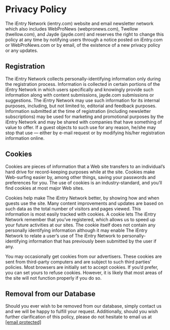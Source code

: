 Privacy Policy
==============

The iEntry Network (ientry.com) website and email newsletter network which also includes WebProNews (webpronews.com), Twellow (twellow.com), and Jayde (jayde.com) and reserves the right to change this policy at any time by notifying users through a notice posted on iEntry.com or WebProNews.com or by email, of the existence of a new privacy policy or any updates.

Registration
------------

The iEntry Network collects personally-identifying information only during the registration process. Information is collected in certain portions of the iEntry Network in which users specifically and knowingly provide such information along with content submissions, jayde.com submissions or suggestions. The iEntry Network may use such information for its internal purposes, including, but not limited to, editorial and feedback purposes. Information submitted at the time of registration (including newsletter subscriptions) may be used for marketing and promotional purposes by the iEntry Network and may be shared with companies that have something of value to offer. If a guest objects to such use for any reason, he/she may stop that use — either by e-mail request or by modifying his/her registration information online.

Cookies
-------

Cookies are pieces of information that a Web site transfers to an individual’s hard drive for record-keeping purposes while at the site. Cookies make Web-surfing easier by, among other things, saving your passwords and preferences for you. The use of cookies is an industry-standard, and you’ll find cookies at most major Web sites.

Cookies help make The iEntry Network better, by showing how and when guests use the site. Many content improvements and updates are based on such data as the total number of visitors and pages viewed. This information is most easily tracked with cookies. A cookie lets The iEntry Network remember that you’ve registered, which allows us to speed up your future activities at our sites. The cookie itself does not contain any personally identifying information although it may enable The iEntry Network to relate a user’s use of The iEntry Network to personally-identifying information that has previously been submitted by the user if any.

You may occasionally get cookies from our advertisers. These cookies are sent from third-party computers and are subject to such third parties’ policies. Most browsers are initially set to accept cookies. If you’d prefer, you can set yours to refuse cookies. However, it is likely that most areas of the site will not function properly if you do so.

Removal from our Database
-------------------------

Should you ever wish to be removed from our database, simply contact us and we will be happy to fulfill your request. Additionally, should you wish further clarification of this policy, please do not hesitate to email us at [\[email protected\]](https://www.webpronews.com/cdn-cgi/l/email-protection)